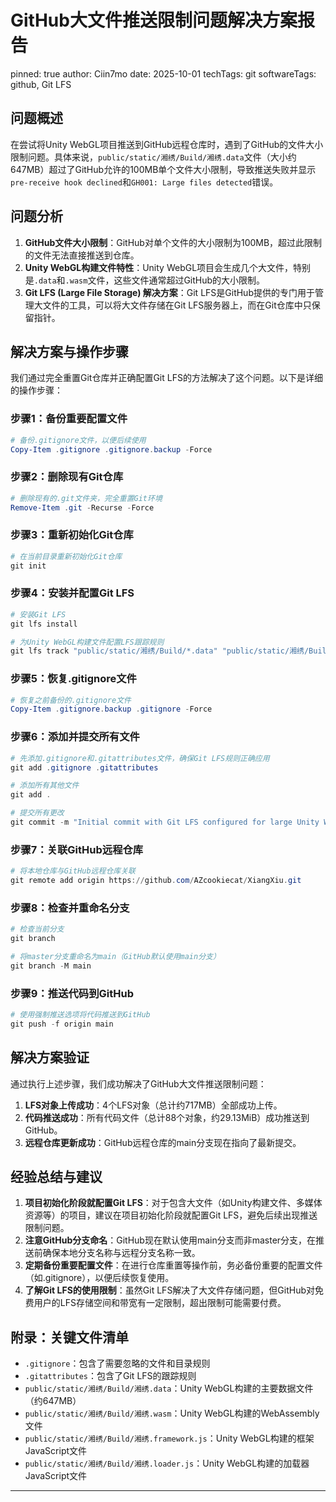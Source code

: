 # GitHub大文件推送限制问题解决方案报告
pinned: true
author: Ciin7mo
date: 2025-10-01
techTags: git
softwareTags: github, Git LFS

## 问题概述

在尝试将Unity WebGL项目推送到GitHub远程仓库时，遇到了GitHub的文件大小限制问题。具体来说，`public/static/湘绣/Build/湘绣.data`文件（大小约647MB）超过了GitHub允许的100MB单个文件大小限制，导致推送失败并显示`pre-receive hook declined`和`GH001: Large files detected`错误。

## 问题分析

1. **GitHub文件大小限制**：GitHub对单个文件的大小限制为100MB，超过此限制的文件无法直接推送到仓库。
2. **Unity WebGL构建文件特性**：Unity WebGL项目会生成几个大文件，特别是`.data`和`.wasm`文件，这些文件通常超过GitHub的大小限制。
3. **Git LFS (Large File Storage) 解决方案**：Git LFS是GitHub提供的专门用于管理大文件的工具，可以将大文件存储在Git LFS服务器上，而在Git仓库中只保留指针。

## 解决方案与操作步骤

我们通过完全重置Git仓库并正确配置Git LFS的方法解决了这个问题。以下是详细的操作步骤：

### 步骤1：备份重要配置文件

```powershell
# 备份.gitignore文件，以便后续使用
Copy-Item .gitignore .gitignore.backup -Force
```

### 步骤2：删除现有Git仓库

```powershell
# 删除现有的.git文件夹，完全重置Git环境
Remove-Item .git -Recurse -Force
```

### 步骤3：重新初始化Git仓库

```powershell
# 在当前目录重新初始化Git仓库
git init
```

### 步骤4：安装并配置Git LFS

```powershell
# 安装Git LFS
git lfs install

# 为Unity WebGL构建文件配置LFS跟踪规则
git lfs track "public/static/湘绣/Build/*.data" "public/static/湘绣/Build/*.wasm" "public/static/湘绣/Build/*.framework.js" "public/static/湘绣/Build/*.loader.js"
```

### 步骤5：恢复.gitignore文件

```powershell
# 恢复之前备份的.gitignore文件
Copy-Item .gitignore.backup .gitignore -Force
```

### 步骤6：添加并提交所有文件

```powershell
# 先添加.gitignore和.gitattributes文件，确保Git LFS规则正确应用
git add .gitignore .gitattributes

# 添加所有其他文件
git add .

# 提交所有更改
git commit -m "Initial commit with Git LFS configured for large Unity WebGL files"
```

### 步骤7：关联GitHub远程仓库

```powershell
# 将本地仓库与GitHub远程仓库关联
git remote add origin https://github.com/AZcookiecat/XiangXiu.git
```

### 步骤8：检查并重命名分支

```powershell
# 检查当前分支
git branch

# 将master分支重命名为main（GitHub默认使用main分支）
git branch -M main
```

### 步骤9：推送代码到GitHub

```powershell
# 使用强制推送选项将代码推送到GitHub
git push -f origin main
```

## 解决方案验证

通过执行上述步骤，我们成功解决了GitHub大文件推送限制问题：

1. **LFS对象上传成功**：4个LFS对象（总计约717MB）全部成功上传。
2. **代码推送成功**：所有代码文件（总计88个对象，约29.13MiB）成功推送到GitHub。
3. **远程仓库更新成功**：GitHub远程仓库的main分支现在指向了最新提交。

## 经验总结与建议

1. **项目初始化阶段就配置Git LFS**：对于包含大文件（如Unity构建文件、多媒体资源等）的项目，建议在项目初始化阶段就配置Git LFS，避免后续出现推送限制问题。
2. **注意GitHub分支命名**：GitHub现在默认使用main分支而非master分支，在推送前确保本地分支名称与远程分支名称一致。
3. **定期备份重要配置文件**：在进行仓库重置等操作前，务必备份重要的配置文件（如.gitignore），以便后续恢复使用。
4. **了解Git LFS的使用限制**：虽然Git LFS解决了大文件存储问题，但GitHub对免费用户的LFS存储空间和带宽有一定限制，超出限制可能需要付费。

## 附录：关键文件清单

- `.gitignore`：包含了需要忽略的文件和目录规则
- `.gitattributes`：包含了Git LFS的跟踪规则
- `public/static/湘绣/Build/湘绣.data`：Unity WebGL构建的主要数据文件（约647MB）
- `public/static/湘绣/Build/湘绣.wasm`：Unity WebGL构建的WebAssembly文件
- `public/static/湘绣/Build/湘绣.framework.js`：Unity WebGL构建的框架JavaScript文件
- `public/static/湘绣/Build/湘绣.loader.js`：Unity WebGL构建的加载器JavaScript文件

---
